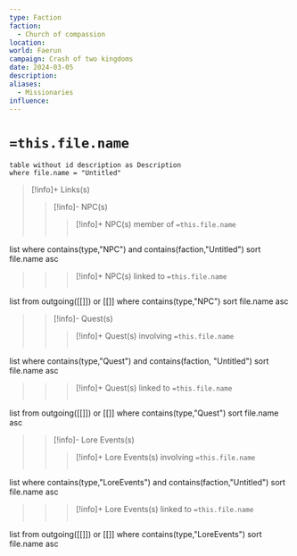 ```yaml
---
type: Faction
faction:
  - Church of compassion
location: 
world: Faerun
campaign: Crash of two kingdoms
date: 2024-03-05
description: 
aliases:
  - Missionaries
influence:
---
```

# `=this.file.name`
```dataview
table without id description as Description
where file.name = "Untitled"
```



>[!info]+ Links(s) 
>>[!info]- NPC(s) 
>>>[!info]+ NPC(s) member of  `=this.file.name`
>>>```dataview
list 
where contains(type,"NPC") and  contains(faction,"Untitled")
sort file.name asc
>>
>>>[!info]+ NPC(s) linked to `=this.file.name`
>>>```dataview
list from outgoing([[]]) or [[]]
where contains(type,"NPC")
sort file.name asc
>
>>[!info]- Quest(s) 
>>>[!info]+ Quest(s) involving  `=this.file.name` 
>>>```dataview
list 
where contains(type,"Quest") and  contains(faction, "Untitled")
sort file.name asc
>>
>>>[!info]+ Quest(s) linked to `=this.file.name`
>>>```dataview
list from outgoing([[]]) or [[]]
where contains(type,"Quest")
sort file.name asc
>
>>[!info]- Lore Events(s) 
>>>[!info]+ Lore Events(s) involving `=this.file.name`
>>>```dataview
list 
where contains(type,"LoreEvents") and  contains(faction,"Untitled")
sort file.name asc
>>
>>>[!info]+ Lore Events(s) linked to `=this.file.name`
>>>```dataview
list from outgoing([[]]) or [[]]
where contains(type,"LoreEvents")
sort file.name asc

	